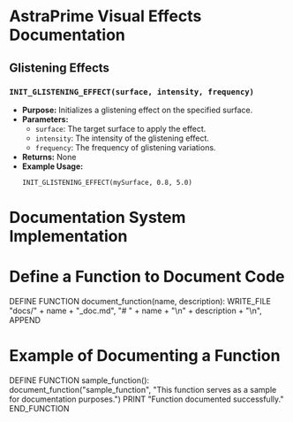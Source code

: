 # AstraPrime Visual Effects Documentation

## Glistening Effects

### `INIT_GLISTENING_EFFECT(surface, intensity, frequency)`
- **Purpose:** Initializes a glistening effect on the specified surface.
- **Parameters:**
  - `surface`: The target surface to apply the effect.
  - `intensity`: The intensity of the glistening effect.
  - `frequency`: The frequency of glistening variations.
- **Returns:** None
- **Example Usage:**
  ```ml-plus
  INIT_GLISTENING_EFFECT(mySurface, 0.8, 5.0)

# Documentation System Implementation

# Define a Function to Document Code
DEFINE FUNCTION document_function(name, description):
    WRITE_FILE "docs/" + name + "_doc.md", "# " + name + "\n" + description + "\n", APPEND

# Example of Documenting a Function
DEFINE FUNCTION sample_function():
    document_function("sample_function", "This function serves as a sample for documentation purposes.")
    PRINT "Function documented successfully."
END_FUNCTION
